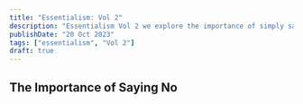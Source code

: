 ```yaml
---
title: "Essentialism: Vol 2"
description: "Essentialism Vol 2 we explore the importance of simply saying no"
publishDate: "20 Oct 2023"
tags: ["essentialism", "Vol 2"]
draft: true 
---
```


## The Importance of Saying No